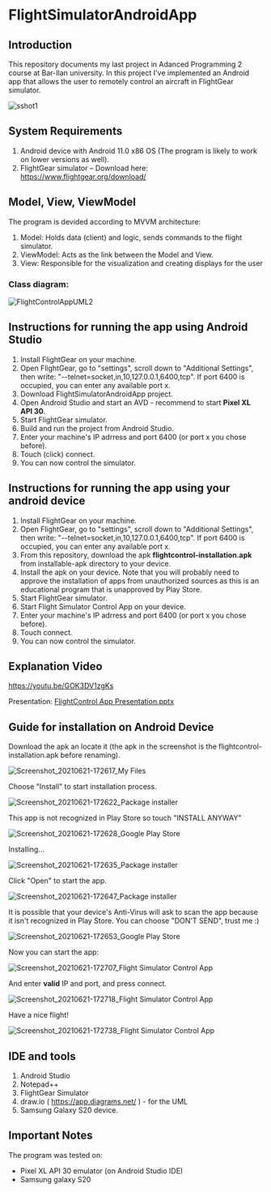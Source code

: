 # FlightSimulatorAndroidApp


## Introduction

This repository documents my last project in Adanced Programming 2 course at Bar-Ilan university.
In this project I've implemented an Android app that allows the user to remotely control an aircraft in FlightGear simulator.

![sshot1](https://user-images.githubusercontent.com/72878018/122671505-9f8a2b80-d1cf-11eb-8810-e9586d3ff038.png)


## System Requirements

1. Android device with Android 11.0 x86 OS (The program is likely to work on lower versions as well).
2. FlightGear simulator – Download here: https://www.flightgear.org/download/


## Model, View, ViewModel

The program is devided according to MVVM architecture:

1. Model:     Holds data (client) and logic, sends commands to the flight simulator.
2. ViewModel: Acts as the link between the Model and View.
3. View:      Responsible for the visualization and creating displays for the user


### Class diagram:

![FlightControlAppUML2](https://user-images.githubusercontent.com/72878018/122671964-cea19c80-d1d1-11eb-8aad-c56aa9b0ddcc.png)


## Instructions for running the app using Android Studio

1. Install FlightGear on your machine.
2. Open FlightGear, go to "settings", scroll down to "Additional Settings", then write: "--telnet=socket,in,10,127.0.0.1,6400,tcp". If port 6400 is occupied, you can enter any available port x.
3. Download FlightSimulatorAndroidApp project.
4. Open Android Studio and start an AVD - recommend to start **Pixel XL API 30**.
5. Start FlightGear simulator.
6. Build and run the project from Android Studio.
7. Enter your machine's IP adrress and port 6400 (or port x you chose before).
8. Touch (click) connect.
9. You can now control the simulator.


## Instructions for running the app using your android device

1. Install FlightGear on your machine.
2. Open FlightGear, go to "settings", scroll down to "Additional Settings", then write: "--telnet=socket,in,10,127.0.0.1,6400,tcp". If port 6400 is occupied, you can enter any available port x.
3. From this repository, download the apk **flightcontrol-installation.apk** from installable-apk directory to your device.
4. Install the apk on your device. Note that you will probably need to approve the installation of apps from unauthorized sources as this is an educational program that is unapproved by Play Store.
5. Start FlightGear simulator.
6. Start Flight Simulator Control App on your device.
7. Enter your machine's IP adrress and port 6400 (or port x you chose before).
8. Touch connect.
9. You can now control the simulator.


## Explanation Video

https://youtu.be/GOK3DV1zgKs

Presentation: [FlightControl App Presentation.pptx](https://github.com/shlomi1993/FlightSimulatorAndroidApp/files/6691236/FlightControl.App.Presentation.pptx)


## Guide for installation on Android Device

Download the apk an locate it (the apk in the screenshot is the flightcontrol-installation.apk before renaming).

![Screenshot_20210621-172617_My Files](https://user-images.githubusercontent.com/72878018/122782782-ac834980-d2b9-11eb-8611-71138ae60700.jpg)


Choose "Install" to start installation process.

![Screenshot_20210621-172622_Package installer](https://user-images.githubusercontent.com/72878018/122783172-fe2bd400-d2b9-11eb-9660-63961f6e956e.jpg)


This app is not recognized in Play Store so touch "INSTALL ANYWAY"

![Screenshot_20210621-172628_Google Play Store](https://user-images.githubusercontent.com/72878018/122783249-10a60d80-d2ba-11eb-9b1a-a0ee011de679.jpg)


Installing...

![Screenshot_20210621-172635_Package installer](https://user-images.githubusercontent.com/72878018/122783457-41864280-d2ba-11eb-8275-710f245cbce1.jpg)


Click "Open" to start the app.

![Screenshot_20210621-172647_Package installer](https://user-images.githubusercontent.com/72878018/122783493-4b0faa80-d2ba-11eb-9988-cb5bd3eac084.jpg)


It is possible that your device's Anti-Virus will ask to scan the app because it isn't recognized in Play Store.
You can choose "DON'T SEND", trust me :)

![Screenshot_20210621-172653_Google Play Store](https://user-images.githubusercontent.com/72878018/122783594-5e227a80-d2ba-11eb-9707-88c05c859db9.jpg)


Now you can start the app:

![Screenshot_20210621-172707_Flight Simulator Control App](https://user-images.githubusercontent.com/72878018/122783957-b5284f80-d2ba-11eb-960e-a9e79a76efe2.jpg)


And enter **valid** IP and port, and press connect.

![Screenshot_20210621-172718_Flight Simulator Control App](https://user-images.githubusercontent.com/72878018/122784022-c3766b80-d2ba-11eb-8bd7-2370ffe0ea8f.jpg)


Have a nice flight!

![Screenshot_20210621-172738_Flight Simulator Control App](https://user-images.githubusercontent.com/72878018/122784087-d1c48780-d2ba-11eb-826f-388a9038e92a.jpg)



## IDE and tools

1. Android Studio
2. Notepad++
3. FlightGear Simulator
4. draw.io ( https://app.diagrams.net/ ) - for the UML
5. Samsung Galaxy S20 device.



## Important Notes

The program was tested on:
- Pixel XL API 30 emulator (on Android Studio IDE)
- Samsung galaxy S20
